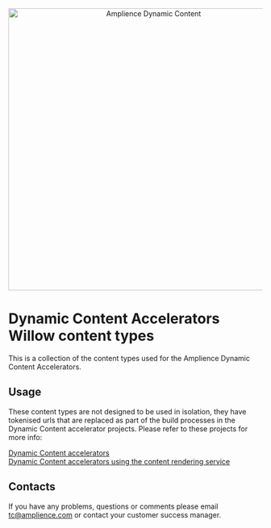 <div align="center">
    <a href="http://docs.amplience.net/">
        <img src="https://i1.adis.ws/i/ampproduct/Amplience_Dynamic_Content_Identifier?w=560" alt="Amplience Dynamic  Content" title="Amplience Dynamic Content" style="margin-left:auto; margin-right:auto; display:block;" width="560px" />
    </a>
</div>

# Dynamic Content Accelerators Willow content types

This is a collection of the content types used for the Amplience Dynamic Content Accelerators.

## Usage

These content types are not designed to be used in isolation, they have tokenised urls that are replaced as part of the build processes in the Dynamic Content accelerator projects. Please refer to these projects for more info:

<a href="https://github.com/amplience/dc-accelerators">Dynamic Content accelerators</a><br/>
<a href="https://github.com/amplience/dc-accelerators-content-rendering-service">Dynamic Content accelerators using the content rendering service</a>


## Contacts
If you have any problems, questions or comments please email tc@amplience.com or contact your customer success manager.
